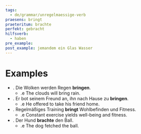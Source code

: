 ```yaml
---
tags:
  - de/grammar/unregelmaessige-verb
praesens: bringt
praeteritum: brachte
perfekt: gebracht
hilfsverb:
  - haben
pre_example: 
post_example: jemandem ein Glas Wasser
---
```


# Examples
- . Die Wolken werden Regen **bringen**.
	- .e The clouds will bring rain.
- . Er bot seinem Freund an, ihn nach Hause zu **bringen**.
	- .e He offered to take his friend home.
- . Regelmäßiges Training **bringt** Wohlbefinden und Fitness.
	- .e Constant exercise yields well-being and fitness.
- . Der Hund **brachte** den Ball.
	- .e The dog fetched the ball.
